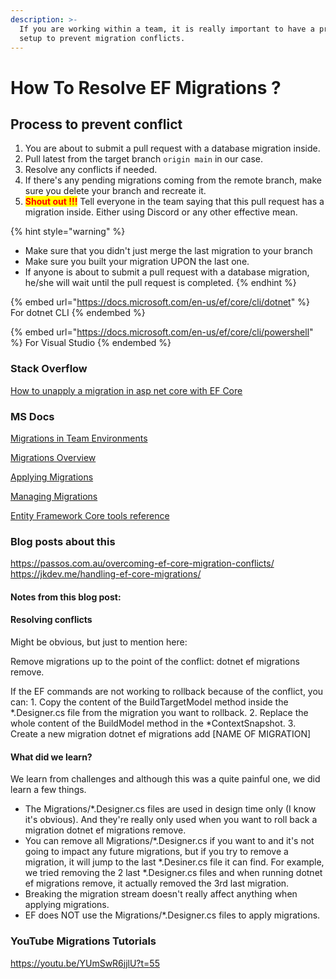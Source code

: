 ```yaml
---
description: >-
  If you are working within a team, it is really important to have a process
  setup to prevent migration conflicts.
---
```


# How To Resolve EF Migrations ?

## Process to prevent conflict

1. You are about to submit a pull request with a database migration inside.
2. Pull latest from the target branch `origin main` in our case.
3. Resolve any conflicts if needed.
4. If there's any pending migrations coming from the remote branch, make sure you delete your branch and recreate it.
5. <mark style="color:red;">**Shout out !!!**</mark> Tell everyone in the team saying that this pull request has a migration inside. Either using Discord or any other effective mean.

{% hint style="warning" %}
* Make sure that you didn't just merge the last migration to your branch
* Make sure you built your migration UPON the last one.
* If anyone is about to submit a pull request with a database migration, he/she will wait until the pull request is completed.
{% endhint %}

{% embed url="https://docs.microsoft.com/en-us/ef/core/cli/dotnet" %}
For dotnet CLI
{% endembed %}

{% embed url="https://docs.microsoft.com/en-us/ef/core/cli/powershell" %}
&#x20;For Visual Studio
{% endembed %}

### Stack Overflow

[How to unapply a migration in asp net core with EF Core](https://stackoverflow.com/questions/38192450/how-to-unapply-a-migration-in-asp-net-core-with-ef-core)

### MS Docs

[Migrations in Team Environments](https://docs.microsoft.com/en-us/ef/core/managing-schemas/migrations/teams)

[Migrations Overview](https://docs.microsoft.com/en-us/ef/core/managing-schemas/migrations/?tabs=dotnet-core-cli)&#x20;

[Applying Migrations](https://docs.microsoft.com/en-us/ef/core/managing-schemas/migrations/applying?tabs=dotnet-core-cli)

[Managing Migrations](https://docs.microsoft.com/en-us/ef/core/managing-schemas/migrations/managing?tabs=dotnet-core-cli)

[Entity Framework Core tools reference](https://docs.microsoft.com/en-us/ef/core/cli/)

### Blog posts about this

https://passos.com.au/overcoming-ef-core-migration-conflicts/ https://jkdev.me/handling-ef-core-migrations/

#### Notes from this blog post:

#### Resolving conflicts

Might be obvious, but just to mention here:

Remove migrations up to the point of the conflict: dotnet ef migrations remove.

If the EF commands are not working to rollback because of the conflict, you can: 1. Copy the content of the BuildTargetModel method inside the \*.Designer.cs file from the migration you want to rollback. 2. Replace the whole content of the BuildModel method in the \*ContextSnapshot. 3. Create a new migration dotnet ef migrations add \[NAME OF MIGRATION]

#### What did we learn?

We learn from challenges and although this was a quite painful one, we did learn a few things.

* The Migrations/\*.Designer.cs files are used in design time only (I know it's obvious). And they're really only used when you want to roll back a migration dotnet ef migrations remove.
* You can remove all Migrations/\*.Designer.cs if you want to and it's not going to impact any future migrations, but if you try to remove a migration, it will jump to the last \*.Desiner.cs file it can find. For example, we tried removing the 2 last \*.Designer.cs files and when running dotnet ef migrations remove, it actually removed the 3rd last migration.
* Breaking the migration stream doesn't really affect anything when applying migrations.
* EF does NOT use the Migrations/\*.Designer.cs files to apply migrations.

### YouTube Migrations Tutorials

https://youtu.be/YUmSwR6jjlU?t=55
